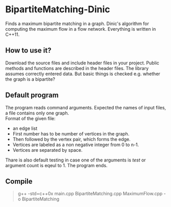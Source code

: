 BipartiteMatching-Dinic
=======================

Finds a maximum bipartite matching in a graph. Dinic's algorithm for computing the maximum flow in a flow network.
Everything is written in C++11.

<h2>How to use it? </h2>
Download the source files and include header files in your project.
Public methods and functions are described in the header files.
The library assumes correctly entered data.
But basic things is checked  e.g. whether the  graph  is a bipartite?
<h2>Default program</h2>
The program reads command arguments.
Expected the names of input files, a file contains only one graph. <br>
Format of the given file:
<UL>
	<LI>  an edge list 
 	<LI>  First number has to be number of vertices in the graph.
	<LI>  Then followed by the vertex pair, which forms the edge.
	<LI>  Vertices are labeled as a non negative integer from 0 to n-1.
	<LI> Vertices are separated by space.
</UL>

Thare is also default testing in case one of the arguments is <i> test </i> or argument count is eqeul to 1. The program ends.
<h2>Compile</h2>
<blockquote>
g++ -std=c++0x main.cpp BipartiteMatching.cpp MaximumFlow.cpp -o BipartiteMatching
</blockquote>
